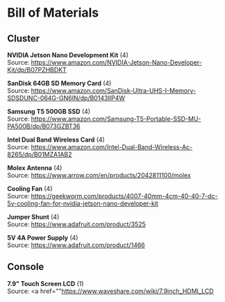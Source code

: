 # Bill of Materials

## Cluster

**NVIDIA Jetson Nano Development Kit** (4)<br>
Source: <a href="https://www.amazon.com/NVIDIA-Jetson-Nano-Developer-Kit/dp/B07PZHBDKT">https://www.amazon.com/NVIDIA-Jetson-Nano-Developer-Kit/dp/B07PZHBDKT</a><br>

**SanDisk 64GB SD Memory Card** (4)<br>
Source: <a href="https://www.amazon.com/SanDisk-Ultra-UHS-I-Memory-SDSDUNC-064G-GN6IN/dp/B0143IIP4W">https://www.amazon.com/SanDisk-Ultra-UHS-I-Memory-SDSDUNC-064G-GN6IN/dp/B0143IIP4W</a><br>

**Samsung T5 500GB SSD** (4)<br>
Source: <a href="https://www.amazon.com/Samsung-T5-Portable-SSD-MU-PA500B/dp/B073GZBT36">https://www.amazon.com/Samsung-T5-Portable-SSD-MU-PA500B/dp/B073GZBT36</a><br>

**Intel Dual Band Wireless Card** (4)<br>
Source: <a href="https://www.amazon.com/Intel-Dual-Band-Wireless-Ac-8265/dp/B01MZA1AB2">https://www.amazon.com/Intel-Dual-Band-Wireless-Ac-8265/dp/B01MZA1AB2</a><br>

**Molex Antenna** (4)<br>
Source: <a href="https://www.arrow.com/en/products/2042811100/molex">https://www.arrow.com/en/products/2042811100/molex</a><br>

**Cooling Fan** (4)<br>
Source: <a href="https://geekworm.com/products/4007-40mm-4cm-40-40-7-dc-5v-cooling-fan-for-nvidia-jetson-nano-developer-kit">https://geekworm.com/products/4007-40mm-4cm-40-40-7-dc-5v-cooling-fan-for-nvidia-jetson-nano-developer-kit</a><br>

**Jumper Shunt** (4)<br>
Source: <a href="https://www.adafruit.com/product/3525">https://www.adafruit.com/product/3525</a><br>

**5V 4A Power Supply** (4)<br>
Source: <a href="https://www.adafruit.com/product/1466">https://www.adafruit.com/product/1466</a><br>

## Console

**7.9" Touch Screen LCD** (1)<br>
Source: <a href=""https://www.waveshare.com/wiki/7.9inch_HDMI_LCD</a><br>
